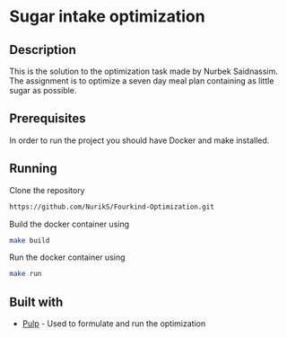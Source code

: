 # Sugar intake optimization

## Description
This is the solution to the  optimization task made by Nurbek Saidnassim.
The assignment is to optimize a seven day meal plan containing as little sugar as possible.



## Prerequisites
In order to run the project you should have Docker and make installed.
## Running
Clone the repository
```bash
https://github.com/NurikS/Fourkind-Optimization.git
```
Build the docker container using
```bash
make build
```

Run the docker container using
```bash 
make run
```
## Built with
* [Pulp](https://coin-or.github.io/pulp/) - Used to formulate and run the optimization
